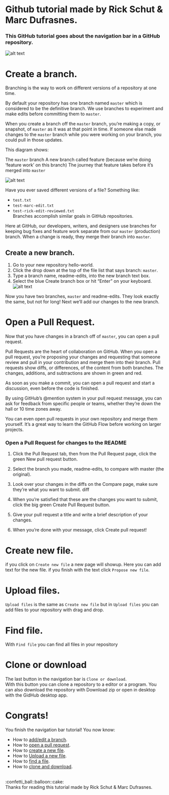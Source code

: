 # Github tutorial made by Rick Schut & Marc Dufrasnes.
### This GitHub tutorial goes about the navigation bar in a GitHub repository.
![alt text](https://github.com/rickmix/Github-uitleg/blob/master/images/nav_bar.png)

# Create a branch.
Branching is the way to work on different versions of a repository at one time.

By default your repository has one branch named `master` which is considered to be the definitive branch. We use branches to experiment and make edits before committing them to `master`.

When you create a branch off the `master` branch, you’re making a copy, or snapshot, of `master` as it was at that point in time. If someone else made changes to the `master` branch while you were working on your branch, you could pull in those updates.

This diagram shows:

The `master` branch
A new branch called feature (because we’re doing ‘feature work’ on this branch)
The journey that feature takes before it’s merged into `master`

![alt text](https://guides.github.com/activities/hello-world/branching.png)

Have you ever saved different versions of a file? Something like:

* `test.txt`
* `test-marc-edit.txt`
* `test-rick-edit-reviewed.txt` <br>
Branches accomplish similar goals in GitHub repositories.

Here at GitHub, our developers, writers, and designers use branches for keeping bug fixes and feature work separate from our `master` (production) branch. When a change is ready, they merge their branch into `master`.

## Create a new branch.
1. Go to your new repository hello-world.
2. Click the drop down at the top of the file list that says branch: `master`.
3. Type a branch name, readme-edits, into the new branch text box.
4. Select the blue Create branch box or hit “Enter” on your keyboard.
![alt text](https://guides.github.com/activities/hello-world/readme-edits.gif)

Now you have two branches, `master` and readme-edits. They look exactly the same, but not for long! Next we’ll add our changes to the new branch.

# Open a Pull Request.
Now that you have changes in a branch off of `master`, you can open a pull request.

Pull Requests are the heart of collaboration on GitHub. When you open a pull request, you’re proposing your changes and requesting that someone review and pull in your contribution and merge them into their branch. Pull requests show diffs, or differences, of the content from both branches. The changes, additions, and subtractions are shown in green and red.

As soon as you make a commit, you can open a pull request and start a discussion, even before the code is finished.

By using GitHub’s @mention system in your pull request message, you can ask for feedback from specific people or teams, whether they’re down the hall or 10 time zones away.

You can even open pull requests in your own repository and merge them yourself. It’s a great way to learn the GitHub Flow before working on larger projects.

### Open a Pull Request for changes to the README
1. Click the  Pull Request tab, then from the Pull Request page, click the green New pull request button.	

2. Select the branch you made, readme-edits, to compare with master (the original).	

3. Look over your changes in the diffs on the Compare page, make sure they’re what you want to submit.	diff

4. When you’re satisfied that these are the changes you want to submit, click the big green Create Pull Request button.

5. Give your pull request a title and write a brief description of your changes.	

6. When you’re done with your message, click Create pull request!

# Create new file.
if you click on `Create new file` a new page will showup.
Here you can add text for the new file.
if you finish with the text click `Propose new file`.

# Upload files.
`Upload files` is the same as `Create new file` but in `Upload files` you can add files to your repository with drag and drop.

# Find file.
With `Find file` you can find all files in your repository

# Clone or download
The last button in the navigation bar is `Clone or download`.</br>
With this button you can clone a repository to a editor or a program.
You can also download the repository with Download zip or open in desktop with the GidHub desktop app.

# Congrats!
You finish the navigation bar tutorial!
You now know:
* How to [add/edit a branch](https://github.com/rickmix/Github-uitleg#create-a-branch).
* How to [open a pull request](https://github.com/rickmix/Github-uitleg#open-a-pull-request).
* How to [create a new file](https://github.com/rickmix/Github-uitleg#create-new-file).
* How to [Upload a new file](https://github.com/rickmix/Github-uitleg#upload-files).
* How to [find a file](https://github.com/rickmix/Github-uitleg#find-file).
* How to [clone and download](https://github.com/rickmix/Github-uitleg#clone-or-download).
</br>
:confetti_ball::balloon::cake:
</br>
Thanks for reading this tutorial made by Rick Schut & Marc Dufrasnes.
